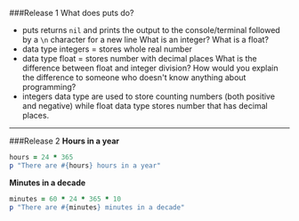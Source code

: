 ###Release 1
What does puts do?
- puts returns `nil` and prints the output to the console/terminal followed by a `\n` character for a new line
What is an integer? What is a float?
- data type integers = stores whole real number
- data type float = stores number with decimal places
What is the difference between float and integer division? How would you explain the difference to someone who doesn't know anything about programming?
- integers data type are used to store counting numbers (both positive and negative) while float data type stores number that has decimal places. 

---
###Release 2
**Hours in a year**
```Ruby
hours = 24 * 365
p "There are #{hours} hours in a year"
```
**Minutes in a decade**
```Ruby
minutes = 60 * 24 * 365 * 10 
p "There are #{minutes} minutes in a decade"
```